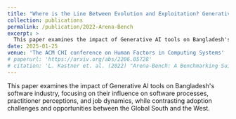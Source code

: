 ```yaml
---
title: "Where is the Line Between Evolution and Exploitation? Generative AI and the Postcolonial Software Landscape in the Global South"
collection: publications
permalink: /publication/2022-Arena-Bench
excerpt: >
  This paper examines the impact of Generative AI tools on Bangladesh's software industry, focusing on their influence on software processes, practitioner perceptions, and job dynamics, while contrasting adoption challenges and opportunities between the Global South and the West.
date: 2025-01-25
venue: 'The ACM CHI conference on Human Factors in Computing Systems'
# paperurl: 'https://arxiv.org/abs/2206.05728'
# citation: 'L. Kastner et. al. (2022) "Arena-Bench: A Benchmarking Suite for Obstacle Avoidance Approaches in Highly Dynamic Environments" Robotics and Automation Letters.'
---
```

This paper examines the impact of Generative AI tools on Bangladesh's software industry, focusing on their influence on software processes, practitioner perceptions, and job dynamics, while contrasting adoption challenges and opportunities between the Global South and the West.

<!-- [Download paper here](https://arxiv.org/abs/2206.05728) -->

<!-- Recommended citation: L. Kastner et. al. (2022) "Arena-Bench: A Benchmarking Suite for Obstacle Avoidance Approaches in Highly Dynamic Environments" Robotics and Automation Letters. -->